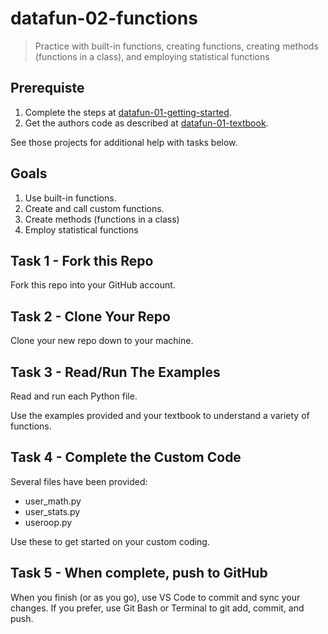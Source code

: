 # datafun-02-functions

> Practice with built-in functions, creating functions, creating methods (functions in a class), and employing statistical functions

## Prerequiste

1. Complete the steps at [datafun-01-getting-started](https://github.com/denisecase/datafun-01-getting-started).
1. Get the authors code as described at [datafun-01-textbook](https://github.com/denisecase/datafun-01-textbook).

See those projects for additional help with tasks below. 

## Goals

1. Use built-in functions.
1. Create and call custom functions.
1. Create methods (functions in a class)
1. Employ statistical functions

## Task 1 - Fork this Repo

Fork this repo into your GitHub account.

## Task 2 - Clone Your Repo 

Clone your new repo down to your machine.

## Task 3 - Read/Run The Examples

Read and run each Python file.

Use the examples provided and your textbook to 
understand a variety of functions. 

## Task 4 - Complete the Custom Code

Several files have been provided:

- user_math.py
- user_stats.py
- useroop.py

Use these to get started on your custom coding.

## Task 5 - When complete, push to GitHub

When you finish (or as you go), use VS Code to commit and sync 
your changes. If you prefer, use Git Bash or Terminal to 
git add, commit, and push. 

